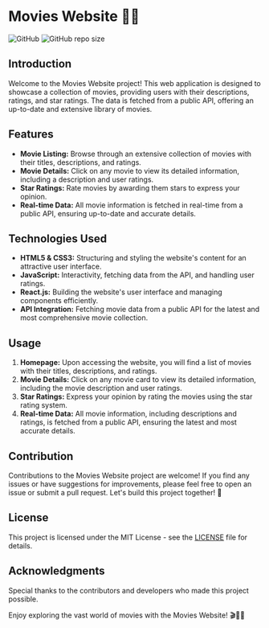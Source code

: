 # Movies Website 🎥🌟
![GitHub](https://img.shields.io/github/license/Rishav2k21/)
![GitHub repo size](https://img.shields.io/github/repo-size/Rishav2k21/)

## Introduction

Welcome to the Movies Website project! This web application is designed to showcase a collection of movies, providing users with their descriptions, ratings, and star ratings. The data is fetched from a public API, offering an up-to-date and extensive library of movies.

## Features

- **Movie Listing:** Browse through an extensive collection of movies with their titles, descriptions, and ratings.
- **Movie Details:** Click on any movie to view its detailed information, including a description and user ratings.
- **Star Ratings:** Rate movies by awarding them stars to express your opinion.
- **Real-time Data:** All movie information is fetched in real-time from a public API, ensuring up-to-date and accurate details.

## Technologies Used

- **HTML5 & CSS3:** Structuring and styling the website's content for an attractive user interface.
- **JavaScript:** Interactivity, fetching data from the API, and handling user ratings.
- **React.js:** Building the website's user interface and managing components efficiently.
- **API Integration:** Fetching movie data from a public API for the latest and most comprehensive movie collection.

## Usage

1. **Homepage:** Upon accessing the website, you will find a list of movies with their titles, descriptions, and ratings.
2. **Movie Details:** Click on any movie card to view its detailed information, including the movie description and user ratings.
3. **Star Ratings:** Express your opinion by rating the movies using the star rating system.
4. **Real-time Data:** All movie information, including descriptions and ratings, is fetched from a public API, ensuring the latest and most accurate details.

## Contribution

Contributions to the Movies Website project are welcome! If you find any issues or have suggestions for improvements, please feel free to open an issue or submit a pull request. Let's build this project together! 🤝

## License

This project is licensed under the MIT License - see the [LICENSE](LICENSE) file for details.

## Acknowledgments

Special thanks to the contributors and developers who made this project possible.

Enjoy exploring the vast world of movies with the Movies Website! 🎬🌟🍿

